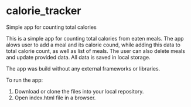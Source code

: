 # calorie_tracker
Simple app for counting total calories

This is a simple app for counting total calories from eaten meals. The app alows user to add a meal and its calorie cound, while adding this data to total calorie count, as well as list of meals. 
The user can also delete meals and update provided data. All data is saved in local storage.

The app was build without any external frameworks or libraries.

To run the app:
1. Download or clone the files into your local repository.
2. Open index.html file in a browser.
